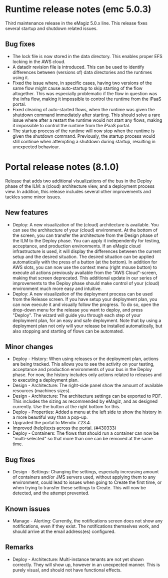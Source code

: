 # Runtime release notes (emc 5.0.3)
Third maintenance release in the eMagiz 5.0.x line. This release fixes several startup and shutdown related issues.
## Bug fixes
- The lock file is now stored in the data directory. This enables proper EFS locking in the AWS cloud.
- A datadir revision file is introduced. This can be used to identify differences between (versions of) data directories and the runtimes using it.
- Fixed the issue where, in specific cases, having two versions of the same flow might cause auto-startup to skip starting of the flow altogether. This was especially problematic if the flow in question was the infra flow, making it impossible to control the runtime from the iPaaS portal.
- Fixed clearing of auto-started flows, when the runtime was given the shutdown command immediately after starting. This should solve a rare issue where after a restart the runtime would not start any flows, making it impossible to control the runtime from the iPaaS portal.
- The startup process of the runtime will now stop when the runtime is given the shutdown command. Previously, the startup process would still continue when attempting a shutdown during startup, resulting in unexpected behaviour.

# Portal release notes (8.1.0)
Release that adds two additional visualizations of the bus in the Deploy phase of the ILM: a (cloud) architecture view, and a deployment process view. In addition, this release includes several other improvements and tackles some minor issues.
## New features
- Deploy: A new visualization of the (cloud) architecture is available. You can see the architecture of your (cloud) environment. At the bottom of the screen, you can transfer the architecture from the Design phase of the ILM to the Deploy phase. You can apply it independently for testing, acceptance, and production environments. If an eMagiz cloud infrastructure is used, it will display the differences between the current setup and the desired situation. The desired situation can be applied automatically with the press of a button (at the bottom). In addition for AWS slots, you can now use the context menu (right mouse button) to execute all actions previously available from the "AWS Cloud"-screen, making that screen deprecated. This additional update in our series of improvements to the Deploy phase should make control of your (cloud) environment much more easy and intuitive.
- Deploy: A new visualization of the deployment process can be used from the Release screen. If you have setup your deployment plan, you can now execute it and visually follow the progress. To do so, open the drop-down menu for the release you want to deploy, and press "Deploy". The wizard will guide you through each step of your deployment plan, for an easy and safe deployment. Note that by using a deployment plan not only will your release be installed automatically, but also stopping and starting of flows can be automated.
## Minor changes
- Deploy - History: When using releases or the deployment plan, actions are being tracked. This allows you to see the activity on your testing, acceptance and production environments of your bus in the Deploy phase. For now, the history includes only actions related to releases and to executing a deployment plan.
- Design - Architecture: The right-side panel show the amount of available resources (machines sizes).
- Design - Architecture: The architecture settings can be exported to PDF. This includes the sizing as recommended by eMagiz, and as designed currently. Use the button at the right bottom for this.
- Deploy - Properties: Added a menu at the left side to show the history in a more beautiful way than a pop-up.
- Upgraded the portal to Mendix 7.23.4.
- Improved (help)texts across the portal. (#430333)
- Deploy - Containers: The flows that should run a container can now be "multi-selected" so that more than one can be removed at the same time.
## Bug fixes
- Design - Settings: Changing the settings, especially increasing amount of containers and/or JMS servers used, without applying them to any environment, could lead to issues when going to Create the first time, or when trying to transfer these settings to Create. This will now be detected, and the attempt prevented.
## Known issues
- Manage - Alerting: Currently, the notifications screen does not show any notifications, even if they exist. The notifications themselves work, and should arrive at the email address(es) configured.
## Remarks
- Deploy - Architecture: Multi-instance tenants are not yet shown correctly. They will show up, however in an unexpected manner. This is purely visual, and should not have functional effects.
